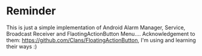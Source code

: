 # Reminder
This is just a simple implementation of Android Alarm Manager, Service, Broadcast Receiver and FlaotingActionButton Menu....
Acknowledgement to them: https://github.com/Clans/FloatingActionButton, I'm using and learning their ways :)
